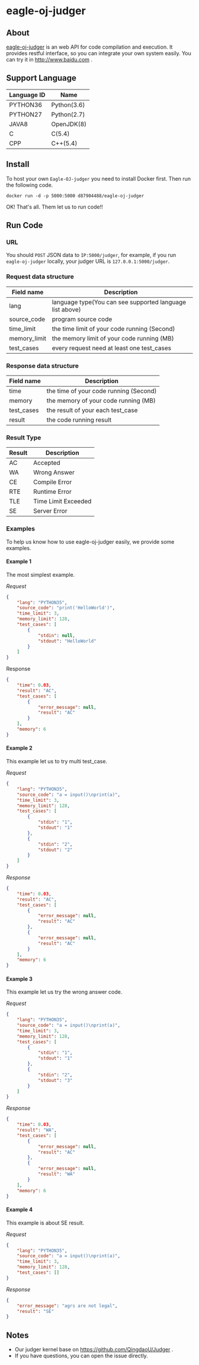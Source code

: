 # eagle-oj-judger

## About

[eagle-oj-judger](https://github.com/Eagle-OJ/eagle-oj-judger) is an web API for code compilation and execution. It provides restful interface, so you can integrate your own system easily. You can try it in http://www.baidu.com .

## Support Language

| Language ID | Name        |
| ----------- | ----------- |
| PYTHON36    | Python(3.6) |
| PYTHON27    | Python(2.7) |
| JAVA8       | OpenJDK(8)  |
| C           | C(5.4)      |
| CPP         | C++(5.4)    |

## Install

To host your own `Eagle-OJ-judger` you need to install Docker first. Then run the following code.

`docker run -d -p 5000:5000 d87904488/eagle-oj-judger`

OK! That's all. Them let us to run code!!

## Run Code

### URL

You should `POST` JSON data to `IP:5000/judger`, for example, if you run `eagle-oj-judger` locally, your judger URL is `127.0.0.1:5000/judger`.

### Request data structure

| Field name   | Description                                              |
| ------------ | -------------------------------------------------------- |
| lang         | language type(You can see supported language list above) |
| source_code  | program source code                                      |
| time_limit   | the time limit of your code running (Second)             |
| memory_limit | the memory limit of your code running (MB)               |
| test_cases   | every request need at least one test_cases               |

### Response data structure

| Field name | Description                            |
| ---------- | -------------------------------------- |
| time       | the time of your code running (Second) |
| memory     | the memory of your code running (MB)   |
| test_cases | the result of your each test_case      |
| result     | the code running result                |

### Result Type

| Result | Description         |
| ------ | ------------------- |
| AC     | Accepted            |
| WA     | Wrong Answer        |
| CE     | Compile Error       |
| RTE    | Runtime Error       |
| TLE    | Time Limit Exceeded |
| SE     | Server Error        |

### Examples

To help us know how to use eagle-oj-judger easily, we provide some examples.

#### Example 1 

The most simplest example.

*Request*

``` json
{
	"lang": "PYTHON35",
	"source_code": "print('HelloWorld')",
	"time_limit": 3,
	"memory_limit": 128,
	"test_cases": [
		{
			"stdin": null,
			"stdout": "HelloWorld"
		}
	]
}
```

Response

```json
{
    "time": 0.03,
    "result": "AC",
    "test_cases": [
        {
            "error_message": null,
            "result": "AC"
        }
    ],
    "memory": 6
}
```

#### Example 2

This example let us to try multi test_case.

*Request*

```json
{
	"lang": "PYTHON35",
	"source_code": "a = input()\nprint(a)",
	"time_limit": 3,
	"memory_limit": 128,
	"test_cases": [
		{
			"stdin": "1",
			"stdout": "1"
		},
		{
			"stdin": "2",
			"stdout": "2"
		}
	]
}
```

*Response*

```json
{
    "time": 0.03,
    "result": "AC",
    "test_cases": [
        {
            "error_message": null,
            "result": "AC"
        },
        {
            "error_message": null,
            "result": "AC"
        }
    ],
    "memory": 6
}
```

#### Example 3

This example let us try the wrong answer code.

*Request*

```json
{
	"lang": "PYTHON35",
	"source_code": "a = input()\nprint(a)",
	"time_limit": 3,
	"memory_limit": 128,
	"test_cases": [
		{
			"stdin": "1",
			"stdout": "1"
		},
		{
			"stdin": "2",
			"stdout": "3"
		}
	]
}
```

*Response*

```json
{
    "time": 0.03,
    "result": "WA",
    "test_cases": [
        {
            "error_message": null,
            "result": "AC"
        },
        {
            "error_message": null,
            "result": "WA"
        }
    ],
    "memory": 6
}
```

#### Example 4

This example is about SE result.

*Request*

```json
{
	"lang": "PYTHON35",
	"source_code": "a = input()\nprint(a)",
	"time_limit": 3,
	"memory_limit": 128,
	"test_cases": []
}
```

*Response*

```json
{
    "error_message": "agrs are not legal",
    "result": "SE"
}
```



##  Notes

* Our judger kernel base on https://github.com/QingdaoU/Judger .
* If you have questions, you can open the issue directly.